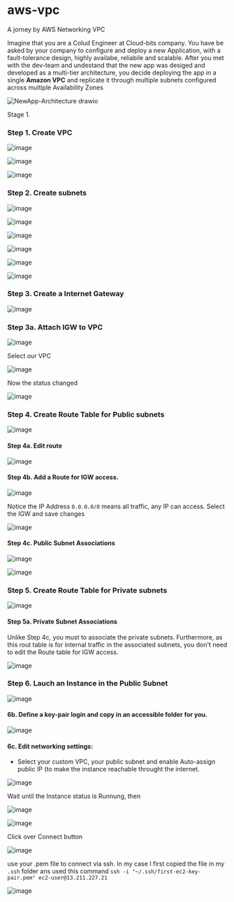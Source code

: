 # aws-vpc
A jorney by AWS Networking VPC


Imagine that you are a  Colud Engineer at Cloud-bits company. You have be asked by your company to configure and deploy a new Application, with a fault-tolerance design, highly availabe, reliabile and scalable.
After you met with the dev-team and undestand that the new app was desiged and developed as a multi-tier architecture, you decide deploying the app in a single **Amazon VPC** and replicate it through multiple subnets configured across multiple Availability Zones

![NewApp-Architecture drawio](https://github.com/endybits/aws-vpc/assets/22806426/891f3e8c-a220-469a-8e8e-0e3512986268)


Stage 1.

### Step 1. Create VPC

![image](https://github.com/endybits/aws-vpc/assets/22806426/0144f03d-2b49-45cc-be85-04a14f6852ca)

![image](https://github.com/endybits/aws-vpc/assets/22806426/2b480ac6-66ce-4aaa-9637-c35d19e72570)

![image](https://github.com/endybits/aws-vpc/assets/22806426/169b4d41-9421-40ed-aae7-bbf4ea12fea8)


### Step 2. Create subnets

![image](https://github.com/endybits/aws-vpc/assets/22806426/d116a52b-56db-4263-93d6-e0660f02d8c3)

![image](https://github.com/endybits/aws-vpc/assets/22806426/0e6bf59b-e723-479f-b4b3-94cc96a5ea88)

![image](https://github.com/endybits/aws-vpc/assets/22806426/67601539-c23b-4e1a-a761-62da2dcece31)

![image](https://github.com/endybits/aws-vpc/assets/22806426/87139ad6-8072-4e73-bd96-b527f3259d54)

![image](https://github.com/endybits/aws-vpc/assets/22806426/80e9be51-6278-4854-ac4e-7c0c98febcd0)

![image](https://github.com/endybits/aws-vpc/assets/22806426/e6ad2dea-0a7f-44ca-8322-3bcad63ad7c5)


### Step 3. Create a Internet Gateway

![image](https://github.com/endybits/aws-vpc/assets/22806426/230747bb-9fe1-406e-b57e-f56d2b6ac476)

### Step 3a. Attach IGW to VPC

![image](https://github.com/endybits/aws-vpc/assets/22806426/02e32896-c866-4d64-80ab-38bb03070beb)

Select our VPC

![image](https://github.com/endybits/aws-vpc/assets/22806426/ec5b9a47-2be0-4a28-8606-841e3b213e46)

Now the status changed

 ![image](https://github.com/endybits/aws-vpc/assets/22806426/c4d5aa6d-8578-4a1a-8549-de598ca5cf93)


### Step 4. Create Route Table for Public subnets

![image](https://github.com/endybits/aws-vpc/assets/22806426/e2bc9fed-ce36-43a0-803e-a25776dfe0c6)

#### Step 4a. Edit route
![image](https://github.com/endybits/aws-vpc/assets/22806426/fc10f6ba-2841-45e2-be0b-768b6b806c26)

#### Step 4b. Add a Route for IGW access. 

![image](https://github.com/endybits/aws-vpc/assets/22806426/7be946fc-0239-4972-ba7c-3c4b102c350d)

Notice the IP Address `0.0.0.0/0` means all traffic, any IP can access. Select the IGW and save changes


![image](https://github.com/endybits/aws-vpc/assets/22806426/21337ef8-1bfd-465a-903c-1c6ebeea77d9)

#### Step 4c. Public Subnet Associations

![image](https://github.com/endybits/aws-vpc/assets/22806426/d2e7cc96-f815-4b64-bb95-d640658d165b)

![image](https://github.com/endybits/aws-vpc/assets/22806426/c9f7a491-a851-484c-bf79-15a6ca2911d6)


### Step 5. Create Route Table for Private subnets

![image](https://github.com/endybits/aws-vpc/assets/22806426/457830fe-a12d-4153-9122-19acec3fffdd)

#### Step 5a. Private Subnet Associations
Unlike Step 4c, you must to associate the private subnets.
Furthermore, as this rout table is for internal traffic in the associated subnets, you don't need to edit the Route table for IGW access.

![image](https://github.com/endybits/aws-vpc/assets/22806426/8155306e-bed3-46d2-a468-f2325129388e)


### Step 6. Lauch an Instance in the Public Subnet

![image](https://github.com/endybits/aws-vpc/assets/22806426/3b14c588-15d5-4e05-88e1-c455765fdeb0)


#### 6b. Define a key-pair login and copy in an accessible folder for you.

![image](https://github.com/endybits/aws-vpc/assets/22806426/0ebae752-37ad-4712-9b1e-077efb68849d)


#### 6c. Edit networking settings: 
- Select your custom VPC, your public subnet and enable Auto-assign public IP (to make the instance reachable throught the internet. 

![image](https://github.com/endybits/aws-vpc/assets/22806426/b000a7e0-5ea6-4e61-9970-39c7187931c2)

Wait until the Instance status is Runnung, then  

![image](https://github.com/endybits/aws-vpc/assets/22806426/a2d01589-20d0-4c7d-a01c-2e75c915d089)


![image](https://github.com/endybits/aws-vpc/assets/22806426/ec23d150-7a86-4789-a2e3-f6eba3f2f380)

Click over Connect button

![image](https://github.com/endybits/aws-vpc/assets/22806426/2b1c23ec-726a-4dc7-aa97-f7de76e6a098)

use your .pem file to connect via ssh. In my case I first copied the file in my `.ssh` folder ans used this command `ssh -i "~/.ssh/first-ec2-key-pair.pem" ec2-user@13.211.227.21`

![image](https://github.com/endybits/aws-vpc/assets/22806426/a0706556-617f-40bd-a74a-df10bb75d179)
